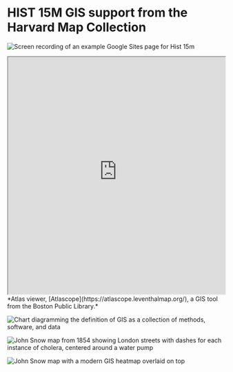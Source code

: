 # HIST 15M GIS support from the Harvard Map Collection

![Screen recording of an example Google Sites page for Hist 15m](https://raw.githubusercontent.com/HarvardMapCollection/classes/main/https://raw.githubusercontent.com/HarvardMapCollection/classes/main/media/hist15m.gif)

<iframe width="100%" height="550" alt="Historic map viewer showing old building on Mission Hill in 1800s" src="https://atlascope.leventhalmap.org/#view:embed$base:000$overlay:39999059010718$zoom:18.00$center:-7914725.872110603,5210447.532772563$mode:glass$pos:204"></iframe>
*Atlas viewer, [Atlascope](https://atlascope.leventhalmap.org/), a GIS tool from the Boston Public Library.*

![Chart diagramming the definition of GIS as a collection of methods, software, and data](https://raw.githubusercontent.com/HarvardMapCollection/classes/main/https://raw.githubusercontent.com/HarvardMapCollection/classes/main/media/GIS-intro.png)

![John Snow map from 1854 showing London streets with dashes for each instance of cholera, centered around a water pump](https://raw.githubusercontent.com/HarvardMapCollection/classes/main/https://raw.githubusercontent.com/HarvardMapCollection/classes/main/media/snow.jpeg)

![John Snow map with a modern GIS heatmap overlaid on top](https://raw.githubusercontent.com/HarvardMapCollection/classes/main/https://raw.githubusercontent.com/HarvardMapCollection/classes/main/media/snow-gis.png)
